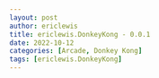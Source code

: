 ```yaml
---
layout: post
author: ericlewis
title: ericlewis.DonkeyKong - 0.0.1
date: 2022-10-12
categories: [Arcade, Donkey Kong]
tags: [ericlewis.DonkeyKong]
---
```


